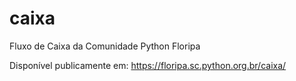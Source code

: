 # caixa
Fluxo de Caixa da Comunidade Python Floripa

Disponível publicamente em:
https://floripa.sc.python.org.br/caixa/

